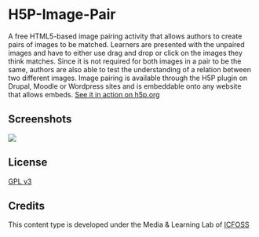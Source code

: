 # H5P-Image-Pair

A free HTML5-based image pairing activity that allows authors to create pairs of images to be matched. Learners are presented with the unpaired images and have to either use drag and drop or click on the images they think matches. Since it is not required for both images in a pair to be the same, authors are also able to test the understanding of a relation between two different images. Image pairing is available through the H5P plugin on Drupal, Moodle or Wordpress sites and is embeddable onto any website that allows embeds.
[See it in action on h5p.org](https://h5p.org/image-pairing)

## Screenshots

<img src="https://gitlab.com/icfoss/H5P-ImagePair/raw/master/screenshots/Screenshot_2019-11-29%20Image%20pairing.png" />

## License

[GPL v3](LICENSE)

## Credits

This content type is developed under the Media & Learning Lab of [ICFOSS](https://icfoss.in)
